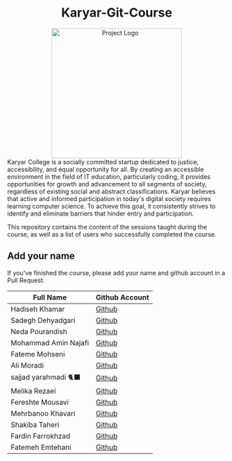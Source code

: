 <h1 align="center">Karyar-Git-Course</h1>

<div align="center">
  <img src="https://github.com/fateme-alk/Karyar-Git-Course/blob/main/logo.png" alt="Project Logo" width="300" height="auto">
</div>
Karyar College is a socially committed startup dedicated to justice, accessibility, and equal opportunity for all. By creating an accessible environment in the field of IT education, particularly coding, it provides opportunities for growth and advancement to all segments of society, regardless of existing social and abstract classifications. Karyar believes that active and informed participation in today's digital society requires learning computer science. To achieve this goal, it consistently strives to identify and eliminate barriers that hinder entry and participation.

This repository contains the content of the sessions taught during the course, as well as a list of users who successfully completed the course.

## Add your name

If you've finished the course, please add your name and github account in a Pull Request.



|Full Name| Github Account | 
|--|--| 
| Hadiseh Khamar | [Github]( https://github.com/hadiseh0) |
| Sadegh Dehyadgari | [Github](https://github.com/SadeghDehyadgari) | 
| Neda Pourandish | [Github](https://github.com/eng-neda) | 
| Mohammad Amin Najafi | [Github](https://github.com/Amin-najafi) |
| Fateme Mohseni | [Github](https://github.com/Fate-me) |
| Ali Moradi | [Github](https://github.com/alimoradi85) |
| sajjad yarahmadi 🐈‍⬛ | [Github](https://github.com/snoou) | 
| Melika Rezaei| [Github](https://github.com/melika-rezaei-143) |
| Fereshte Mousavi | [Github](https://github.com/Fereshte-Mousavi) |
| Mehrbanoo Khavari| [Github](https://github.com/mehrbanookh) |
| Shakiba Taheri | [Github](https://github.com/shakiT8448) | 
| Fardin Farrokhzad | [Github](https://github.com/fardin-farrokhzad) | 
| Fatemeh Emtehani | [Github](https://github.com/fatemeemtehani) |
